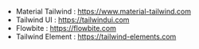 - Material Tailwind : https://www.material-tailwind.com
- Tailwind UI : https://tailwindui.com
- Flowbite : https://flowbite.com
- Tailwind Element : https://tailwind-elements.com